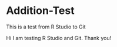 # Addition-Test
This is a test from R Studio to Git

Hi I am testing R Studio and Git. 
Thank you!

